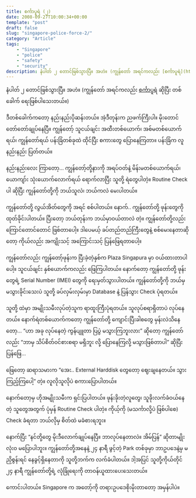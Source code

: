 ```yaml
---
title: စင်္ကာပူရဲ (၂)
date: 2008-09-27T10:00:34+00:00
template: "post"  
draft: false  
slug: "singapore-police-force-2/"  
category: "Article"
tags:
    - "Singapore"
    - "police"
    - "safety"
    - "security"
description: နံပါတ် ၂ တောင်ဖြစ်သွားပြီ။ အဟဲ။ (ကျွန်တော် အရင်ကလည်း [စင်္ကာပူရဲ](https://thantzinoo.net/posts/singapore-police-force/) ဆိုပြီး တစ်ခေါက် ရေးဖြစ်ပါသေးတယ်။)
---
```

နံပါတ် ၂ တောင်ဖြစ်သွားပြီ။ အဟဲ။ (ကျွန်တော် အရင်ကလည်း [စင်္ကာပူရဲ](https://thantzinoo.net/posts/singapore-police-force/) ဆိုပြီး တစ်ခေါက် ရေးဖြစ်ပါသေးတယ်။)

ဒီတစ်ခေါက်ကတော့ နည်းနည်းပိုဆန်းတယ်။ အဲ့ဒီတုန်းက ညဖက်ကြီးပါ။ မိုးတောင် တော်တော်ချုပ်နေပြီ။ ကျွန်တော့် သူငယ်ချင်း အထီးတစ်ယောက်၊ အစ်မတစ်ယောက်ရယ်၊ ကျွန်တော်ရယ် ပန်းခြံတစ်ခုထဲ ထိုင်ပြီး စကားတွေ ပြောနေကြတာ။ ပန်းခြံက လူနည်းနည်း ပြတ်တယ်။

နည်းနည်းလေး ကြာတော့… ကျွန်တော့်တို့နားကို အရပ်ဝတ်နဲ့ မိန်းမတစ်ယောက်ရယ်၊ ယောကျာ်း သုံးယောက်လောက်ရယ် ရောက်လာပြီး သူတို့ ရဲတွေပါတဲ့။ Routine Check ပါ ဆိုပြီး ကျွန်တော်တို့ကို ဘယ်သူလဲ၊ ဘယ်ကလဲ မေးပါတယ်။

ကျွန်တော်တို့ လွယ်အိတ်တွေကို အရင် စစ်ပါတယ်။ နောက်.. ကျွန်တော်တို့ ဖုန်းတွေကို ထုတ်ခိုင်းပါတယ်။ ပြီးတော့ ဘယ်တုန်းက ဘယ်မှာဝယ်တာလဲ တဲ့။ ကျွန်တော်တို့လည်း ကြောင်တောင်တောင် ဖြစ်တာပေါ့။ ဒါပေမယ့် ခပ်တည်တည်ကြီးတွေနဲ့ စစ်မေးနေတာဆိုတော့ ကိုယ်လည်း အကျိုးသင့် အကြောင်းသင့် ပြန်ဖြေရတာပေါ့။

ကျွန်တော်လည်း ကျွန်တော့်ဖုန်းက ပြီးခဲ့တဲ့နှစ်က Plaza Singapura မှာ ဝယ်ထားတာပါပေါ့။ သူငယ်ချင်း နှစ်ယောက်ကလည်း ဖြေကြပါတယ်။ နောက်တော့ ကျွန်တော်တို့ ဖုန်းတွေရဲ့ Serial Number (IMEI) တွေကို ရေးမှတ်သွားပါတယ်။ ကျွန်တော်တို့ကို ဘယ်မှ မသွားခိုင်းသေးပဲ သူတို့ ခပ်လှမ်းလှမ်းမှာ Database နဲ့ ပြန်သွား Check ပုံရတယ်။

သူတို့ ထဲမှာ အမျိုးသမီးလုပ်တဲ့သူက ရာထူးကြီးပုံရတယ်။ သူလုပ်စရာရှိတာပဲ လုပ်နေတယ်။ နောက်ရဲတစ်ယောက်ကတော့ ကျွန်တော်တို့ ကျောင်းပြီးခါစတွေ မှန်းလဲသိနေတော့… “ဟာ အခု လုပ်နေတဲ့ ကွန်ပျူတာ ပြပွဲ မသွားကြဘူးလား” ဆိုတော့ ကျွန်တော်လည်း “ဘာမှ သိပ်စိတ်ဝင်စားစရာ မရှိဘူး လို့ ပြောနေကြလို့ မသွားဖြစ်တာပါ” ဆိုပြီး ပြန်ဖြေ…

ဖြေတော့ ဆရာသမားက “အေး.. External Harddisk တွေတော့ ဈေးချနေတယ်။ သွားကြည့်ကြပေါ့” တဲ့။ လူလိုသူလိုပဲ စကားပြောပါတယ်။

နောက်တော့မှ ဟိုအမျိုးသမီးက ရှင်းပြပါတယ်။ ဖုန်းခိုးတဲ့လူတွေ၊ သူခိုးလက်ခံဝယ်နေတဲ့ သူတွေအတွက် ပုံမှန် Routine Check ပါတဲ့။ ကိုယ့်ကို (မသင်္ကာလို့ပဲ ဖြစ်ပါစေ) Check ခံရတာ ဘယ်လိုမှ စိတ်ထဲ မခံစားရဘူး။

နောက်ပြီး “နင်တို့တွေ မိုးဒီလောက်ချုပ်နေပြီ။ ဘာလုပ်နေတာလဲ။ အိမ်ပြန်” ဆိုတာမျိုး လုံးဝ မပြောပါဘူး။ ကျွန်တော်တို့အနေနဲ့ ၂၄ နာရီ ဖွင့်တဲ့ Park တစ်ခုမှာ ဘာဥပဒေနဲ့မှ မညှိစွန်းရင် နေခွင့်ရှိနေတာကို သူတို့ဘက်က လက်ခံပါတယ်။ ဒါ့အပြင် သူတို့ကိုယ်တိုင် ၂၄ နာရီ ကျွန်တော်တို့ရဲ့ လုံခြုံရေးကို တာဝန်ယူထားပေးသေးတယ်။

ကောင်းပါတယ်။ Singapore က အတော့်ကို တရားဥပဒေစိုးမိုးတာတော့ အမှန်ပါပဲ။